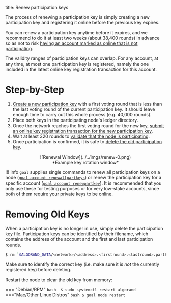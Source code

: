 title: Renew participation keys

The process of renewing a participation key is simply creating a new participation key and registering it online before the previous key expires.

You can renew a participation key anytime before it expires, and we recommend to do it at least two weeks (about 38,400 rounds) in advance so as not to risk [having an account marked as online that is not participating](./index.md#ensure-that-online-accounts-are-participating). 

The validity ranges of participation keys can overlap. For any account, at any time, at most one participation key is registered, namely the one included in the latest online key registration transaction for this account. 


# Step-by-Step
1. [Create a new participation key](./generate_keys.md) with a first voting round that is less than the last voting round of the current participation key. It should leave enough time to carry out this whole process (e.g. 40,000 rounds).
2. Place both keys in the participating node's ledger directory.
3. Once the network reaches the first voting round for the new key, [submit an online key registration transaction for the new participation key](./online.md).
4. Wait at least 320 rounds to [validate that the node is participating](./online.md#check-that-the-node-is-participating).
5. Once participation is confirmed, it is safe to [delete the old participation key](#removing-old-keys). 

<center> ![Renewal Window](../../imgs/renew-0.png) </center>
<center>*Example key rotation window* </center>

!!! info
	`goal` supplies single commands to renew all participation keys on a node ([`goal account renewallpartkeys`](../../../clis/goal/account/renewallpartkeys)) or renew the participation key for a specific account ([`goal account renewpartkey`](../../../clis/goal/account/renewpartkey)). It is recommended that you only use these for testing purposes or for very low-stake accounts, since both of them require your private keys to be online.

# Removing Old Keys

When a participation key is no longer in use, simply delete the participation key file. Participation keys can be identified by their filename, which contains the address of the account and the first and last participation rounds.

```bash
$ rm `$ALGORAND_DATA/<network>/<address>.<firstround>.<lastround>.partkey`
```
Make sure to identify the correct key (i.e. make sure it is _not_ the currently registered key) before deleting.

Restart the node to clear the old key from memory:

=== "Debian/RPM"
    ```bash 
    $ sudo systemctl restart algorand
    ```
==="Mac/Other Linux Distros"
    ```bash
    $ goal node restart
    ```
